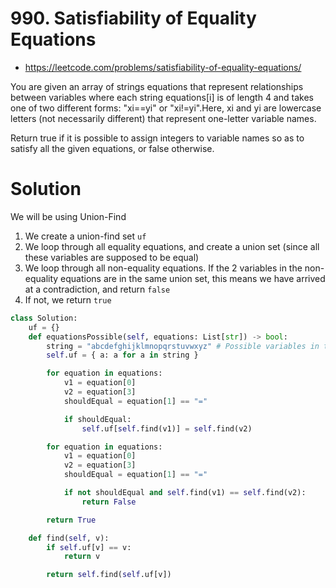 # 990. Satisfiability of Equality Equations

-   https://leetcode.com/problems/satisfiability-of-equality-equations/

You are given an array of strings equations that represent relationships between variables where each string equations[i] is of length 4 and takes one of two different forms: "xi==yi" or "xi!=yi".Here, xi and yi are lowercase letters (not necessarily different) that represent one-letter variable names.

Return true if it is possible to assign integers to variable names so as to satisfy all the given equations, or false otherwise.

# Solution

We will be using Union-Find

1. We create a union-find set `uf`
2. We loop through all equality equations, and create a union set (since all these variables are supposed to be equal)
3. We loop through all non-equality equations. If the 2 variables in the non-equality equations are in the same union set, this means we have arrived at a contradiction, and return `false`
4. If not, we return `true`

```python
class Solution:
    uf = {}
    def equationsPossible(self, equations: List[str]) -> bool:
        string = "abcdefghijklmnopqrstuvwxyz" # Possible variables in the equations
        self.uf = { a: a for a in string }

        for equation in equations:
            v1 = equation[0]
            v2 = equation[3]
            shouldEqual = equation[1] == "="

            if shouldEqual:
                self.uf[self.find(v1)] = self.find(v2)

        for equation in equations:
            v1 = equation[0]
            v2 = equation[3]
            shouldEqual = equation[1] == "="

            if not shouldEqual and self.find(v1) == self.find(v2):
                return False

        return True

    def find(self, v):
        if self.uf[v] == v:
            return v

        return self.find(self.uf[v])
```
